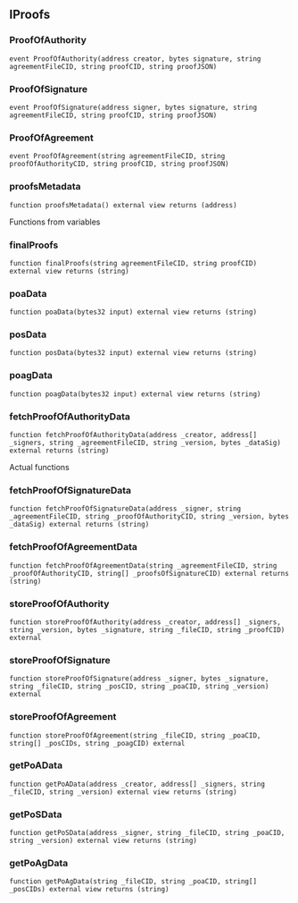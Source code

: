 ## IProofs

### ProofOfAuthority

```solidity
event ProofOfAuthority(address creator, bytes signature, string agreementFileCID, string proofCID, string proofJSON)
```

### ProofOfSignature

```solidity
event ProofOfSignature(address signer, bytes signature, string agreementFileCID, string proofCID, string proofJSON)
```

### ProofOfAgreement

```solidity
event ProofOfAgreement(string agreementFileCID, string proofOfAuthorityCID, string proofCID, string proofJSON)
```

### proofsMetadata

```solidity
function proofsMetadata() external view returns (address)
```

Functions from variables

### finalProofs

```solidity
function finalProofs(string agreementFileCID, string proofCID) external view returns (string)
```

### poaData

```solidity
function poaData(bytes32 input) external view returns (string)
```

### posData

```solidity
function posData(bytes32 input) external view returns (string)
```

### poagData

```solidity
function poagData(bytes32 input) external view returns (string)
```

### fetchProofOfAuthorityData

```solidity
function fetchProofOfAuthorityData(address _creator, address[] _signers, string _agreementFileCID, string _version, bytes _dataSig) external returns (string)
```

Actual functions

### fetchProofOfSignatureData

```solidity
function fetchProofOfSignatureData(address _signer, string _agreementFileCID, string _proofOfAuthorityCID, string _version, bytes _dataSig) external returns (string)
```

### fetchProofOfAgreementData

```solidity
function fetchProofOfAgreementData(string _agreementFileCID, string _proofOfAuthorityCID, string[] _proofsOfSignatureCID) external returns (string)
```

### storeProofOfAuthority

```solidity
function storeProofOfAuthority(address _creator, address[] _signers, string _version, bytes _signature, string _fileCID, string _proofCID) external
```

### storeProofOfSignature

```solidity
function storeProofOfSignature(address _signer, bytes _signature, string _fileCID, string _posCID, string _poaCID, string _version) external
```

### storeProofOfAgreement

```solidity
function storeProofOfAgreement(string _fileCID, string _poaCID, string[] _posCIDs, string _poagCID) external
```

### getPoAData

```solidity
function getPoAData(address _creator, address[] _signers, string _fileCID, string _version) external view returns (string)
```

### getPoSData

```solidity
function getPoSData(address _signer, string _fileCID, string _poaCID, string _version) external view returns (string)
```

### getPoAgData

```solidity
function getPoAgData(string _fileCID, string _poaCID, string[] _posCIDs) external view returns (string)
```

